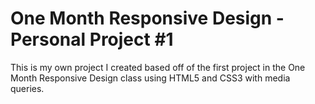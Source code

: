 # One Month Responsive Design - Personal Project #1

This is my own project I created based off of the first project in the One Month Responsive Design class using HTML5 and CSS3 with media queries.
